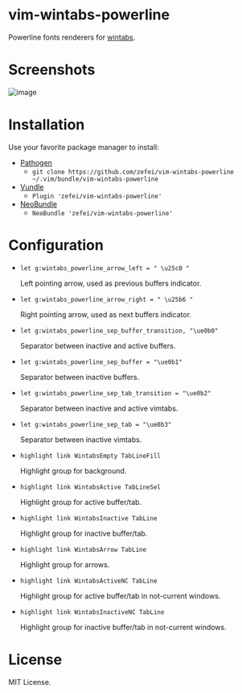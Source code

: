 # vim-wintabs-powerline
Powerline fonts renderers for [wintabs](https://github.com/zefei/vim-wintabs).

# Screenshots

![image](https://raw.githubusercontent.com/zefei/vim-wintabs-powerline/master/screenshots/screenshot1.png)

# Installation

Use your favorite package manager to install:

* [Pathogen](https://github.com/tpope/vim-pathogen)
  * `git clone https://github.com/zefei/vim-wintabs-powerline ~/.vim/bundle/vim-wintabs-powerline`
* [Vundle](https://github.com/gmarik/Vundle.vim)
  * `Plugin 'zefei/vim-wintabs-powerline'`
* [NeoBundle](https://github.com/Shougo/neobundle.vim)
  * `NeoBundle 'zefei/vim-wintabs-powerline'`

# Configuration

- `let g:wintabs_powerline_arrow_left = " \u25c0 "`

  Left pointing arrow, used as previous buffers indicator.

- `let g:wintabs_powerline_arrow_right = " \u25b6 "`

  Right pointing arrow, used as next buffers indicator.

- `let g:wintabs_powerline_sep_buffer_transition, "\ue0b0"`

  Separator between inactive and active buffers.

- `let g:wintabs_powerline_sep_buffer = "\ue0b1"`

  Separator between inactive buffers.

- `let g:wintabs_powerline_sep_tab_transition = "\ue0b2"`

  Separator between inactive and active vimtabs.

- `let g:wintabs_powerline_sep_tab = "\ue0b3"`

  Separator between inactive vimtabs.

- `highlight link WintabsEmpty TabLineFill`

  Highlight group for background.

- `highlight link WintabsActive TabLineSel`

  Highlight group for active buffer/tab.

- `highlight link WintabsInactive TabLine`

  Highlight group for inactive buffer/tab.

- `highlight link WintabsArrow TabLine`

  Highlight group for arrows.

- `highlight link WintabsActiveNC TabLine`

  Highlight group for active buffer/tab in not-current windows.

- `highlight link WintabsInactiveNC TabLine`

  Highlight group for inactive buffer/tab in not-current windows.

# License

MIT License.
